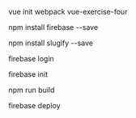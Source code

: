 vue init webpack vue-exercise-four

<!-- The core Firebase JS SDK is always required and must be listed first -->
<script src="https://www.gstatic.com/firebasejs/7.13.2/firebase-app.js"></script>

<!-- TODO: Add SDKs for Firebase products that you want to use
     https://firebase.google.com/docs/web/setup#available-libraries -->
<script src="https://www.gstatic.com/firebasejs/7.13.2/firebase-analytics.js"></script>

<script>
  // Your web app's Firebase configuration
  var firebaseConfig = {
    apiKey: "AIzaSyCHxHov5FzKnKK_dQ09_CT0ymDogkA70eY",
    authDomain: "phoenixsmoothies-yousmoothie.firebaseapp.com",
    databaseURL: "https://phoenixsmoothies-yousmoothie.firebaseio.com",
    projectId: "phoenixsmoothies-yousmoothie",
    storageBucket: "phoenixsmoothies-yousmoothie.appspot.com",
    messagingSenderId: "779439282118",
    appId: "1:779439282118:web:8c3ac55dad88e2c93e84c7",
    measurementId: "G-7Q21FCX0K5"
  };
  // Initialize Firebase
  firebase.initializeApp(firebaseConfig);
  firebase.analytics();
</script>

npm install firebase --save

npm install slugify --save

firebase login

firebase init

npm run build

firebase deploy